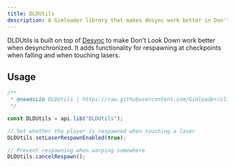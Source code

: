 ```yaml
---
title: DLDUtils
description: A Gimloader library that makes desync work better in Don't Look Down
---
```


DLDUtils is built on top of [Desync](/libraries/desync) to make Don't Look Down work better when desynchronized. It adds functionality for respawning at checkpoints when falling and when touching lasers.

## Usage

```js
/**
 * @needsLib DLDUtils | https://raw.githubusercontent.com/Gimloader/client-plugins/main/libraries/DLDUtils.js
 */

const DLDUtils = api.lib("DLDUtils");

// Set whether the player is respawned when touching a laser
DLDUtils.setLaserRespawnEnabled(true);

// Prevent respawning when warping somewhere
DLDUtils.cancelRespawn();
```